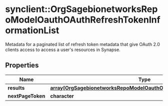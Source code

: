 # synclient::OrgSagebionetworksRepoModelOauthOAuthRefreshTokenInformationList

Metadata for a paginated list of refresh token metadata that give OAuth 2.0 clients access to access a user's resources in Synapse.

## Properties
Name | Type | Description | Notes
------------ | ------------- | ------------- | -------------
**results** | [**array[OrgSagebionetworksRepoModelOauthOAuthRefreshTokenInformation]**](org.sagebionetworks.repo.model.oauth.OAuthRefreshTokenInformation.md) |  | [optional] 
**nextPageToken** | **character** |  | [optional] 


